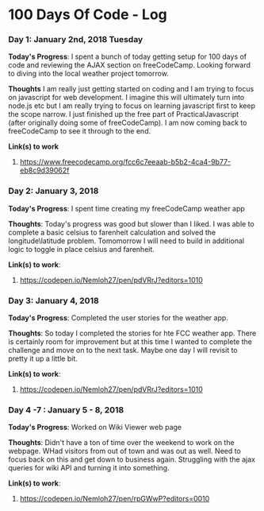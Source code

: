 # 100 Days Of Code - Log

<!--

### Day 0: January X, 2018 ###

**Today's Progress**: 

**Thoughts**: 

**Link(s) to work**:
1. 
-->


### Day 1: January 2nd, 2018 Tuesday

**Today's Progress**: I spent a bunch of today getting setup for 100 days of code and reviewing the AJAX section on freeCodeCamp.  Looking forward to diving into the local weather project tomorrow.

**Thoughts** I am really just getting started on coding and I am trying to focus on javascript for web development. I imagine this will ultimately turn into node.js etc but I am really trying to focus on learning javascript first to keep the scope narrow.  I just finished up the free part of PracticalJavascript (after originally doing some of freeCodeCamp).  I am now coming back to freeCodeCamp to see it through to the end.

**Link(s) to work**
1. https://www.freecodecamp.org/fcc6c7eeaab-b5b2-4ca4-9b77-eb8c9d39062f

### Day 2: January 3, 2018 ###

**Today's Progress**: I spent time creating my freeCodeCamp weather app

**Thoughts**: Today's progress was good but slower than I liked.  I was able to complete a basic celsius to farenheit calculation and solved the longitude\latitude problem.  Tomomorrow I will need to build in additional logic to toggle in place celsius and farenheit.

**Link(s) to work**:
1. https://codepen.io/Nemloh27/pen/pdVRrJ?editors=1010


### Day 3: January 4, 2018 ###

**Today's Progress**: Completed the user stories for the weather app.  

**Thoughts**: So today I completed the stories for hte FCC weather app.  There is certainly room for improvement but at this time I wanted to complete the challenge and move on to the next task.  Maybe one day I will revisit to pretty it up a little bit.

**Link(s) to work**:
1. https://codepen.io/Nemloh27/pen/pdVRrJ?editors=1010

### Day 4 -7 : January 5 - 8, 2018 ###

**Today's Progress**: Worked on Wiki Viewer web page

**Thoughts**: Didn't have a ton of time over the weekend to work on the webpage.  WHad visitors from out of town and was out as well.  Need to focus back on this and get down to business again.  Struggling with the ajax queries for wiki API and turning it into something.

**Link(s) to work**:
1. https://codepen.io/Nemloh27/pen/rpGWwP?editors=0010